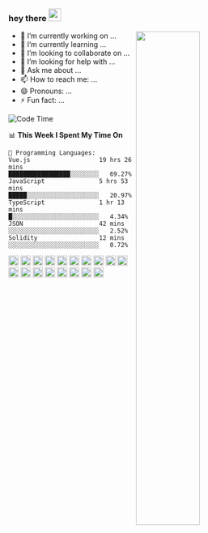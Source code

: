 ### hey there <img src="https://media.giphy.com/media/hvRJCLFzcasrR4ia7z/giphy.gif" width="25px">
[<img align="right" width="50%" src="https://github-readme-stats.vercel.app/api?username=findtoni&show_icons=true&theme=radical&count_private=true">](#)

- 🔭 I’m currently working on ...
- 🌱 I’m currently learning ...
- 👯 I’m looking to collaborate on ...
- 🤔 I’m looking for help with ...
- 💬 Ask me about ...
- 📫 How to reach me: ...
- 😄 Pronouns: ...
- ⚡ Fun fact: ...

<!--START_SECTION:waka-->
![Code Time](http://img.shields.io/badge/Code%20Time-1%2C610%20hrs%2055%20mins-blue)

📊 **This Week I Spent My Time On** 

```text
💬 Programming Languages: 
Vue.js                   19 hrs 26 mins      █████████████████░░░░░░░░   69.27% 
JavaScript               5 hrs 53 mins       █████░░░░░░░░░░░░░░░░░░░░   20.97% 
TypeScript               1 hr 13 mins        █░░░░░░░░░░░░░░░░░░░░░░░░   4.34% 
JSON                     42 mins             ░░░░░░░░░░░░░░░░░░░░░░░░░   2.52% 
Solidity                 12 mins             ░░░░░░░░░░░░░░░░░░░░░░░░░   0.72%

```


<!--END_SECTION:waka-->

<p align="left">
<img height="20" src="https://cdn.jsdelivr.net/gh/devicons/devicon/icons/vuejs/vuejs-original.svg">
<img height="20" src="https://cdn.jsdelivr.net/gh/devicons/devicon/icons/nuxtjs/nuxtjs-original.svg" />
<img height="20" src="https://cdn.jsdelivr.net/gh/devicons/devicon/icons/javascript/javascript-original.svg" />
<img height="20" src="https://cdn.jsdelivr.net/gh/devicons/devicon/icons/typescript/typescript-original.svg" />
<img height="20" src="https://cdn.jsdelivr.net/gh/devicons/devicon/icons/graphql/graphql-plain.svg" />
<img height="20" src="https://cdn.jsdelivr.net/gh/devicons/devicon/icons/jamstack/jamstack-original.svg" />
<img height="20" src="https://cdn.jsdelivr.net/gh/devicons/devicon/icons/nodejs/nodejs-original.svg" />
<img height="20" src="https://cdn.jsdelivr.net/gh/devicons/devicon/icons/rust/rust-plain.svg" />
<img height="20" src="https://cdn.jsdelivr.net/gh/devicons/devicon/icons/laravel/laravel-plain.svg" />
<img height="20" src="https://cdn.jsdelivr.net/gh/devicons/devicon/icons/threejs/threejs-original-wordmark.svg" />
<img height="20" src="https://cdn.jsdelivr.net/gh/devicons/devicon/icons/jest/jest-plain.svg" />
<img height="20" src="https://cdn.jsdelivr.net/gh/devicons/devicon/icons/figma/figma-original.svg" />
<img height="20" src="https://cdn.jsdelivr.net/gh/devicons/devicon/icons/sass/sass-original.svg" />
<img height="20" src="https://cdn.jsdelivr.net/gh/devicons/devicon/icons/css3/css3-original.svg" />
<img height="20" src="https://cdn.jsdelivr.net/gh/devicons/devicon/icons/html5/html5-original.svg" />
<img height="20" src="https://cdn.jsdelivr.net/gh/devicons/devicon/icons/docker/docker-original.svg" />
<img height="20" src="https://cdn.jsdelivr.net/gh/devicons/devicon/icons/jira/jira-original.svg" />
<img height="20" src="https://cdn.jsdelivr.net/gh/devicons/devicon/icons/tailwindcss/tailwindcss-original-wordmark.svg" />
</p>
